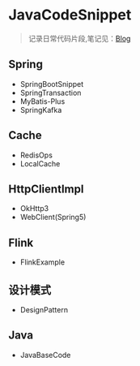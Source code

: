 # JavaCodeSnippet

> 记录日常代码片段,笔记见：[Blog](http://124.223.9.3)

## Spring
- SpringBootSnippet
- SpringTransaction
- MyBatis-Plus
- SpringKafka

## Cache

- RedisOps
- LocalCache

## HttpClientImpl

- OkHttp3
- WebClient(Spring5)

## Flink

- FlinkExample

## 设计模式

- DesignPattern

## Java

- JavaBaseCode
